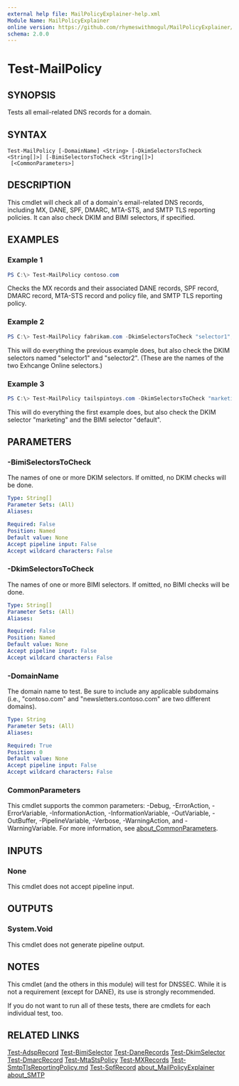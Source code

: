 ```yaml
---
external help file: MailPolicyExplainer-help.xml
Module Name: MailPolicyExplainer
online version: https://github.com/rhymeswithmogul/MailPolicyExplainer/blob/main/man/en-US/Test-MailPolicy.md
schema: 2.0.0
---
```


# Test-MailPolicy

## SYNOPSIS
Tests all email-related DNS records for a domain.

## SYNTAX

```
Test-MailPolicy [-DomainName] <String> [-DkimSelectorsToCheck <String[]>] [-BimiSelectorsToCheck <String[]>]
 [<CommonParameters>]
```

## DESCRIPTION
This cmdlet will check all of a domain's email-related DNS records, including MX, DANE, SPF, DMARC, MTA-STS, and SMTP TLS reporting policies.  It can also check DKIM and BIMI selectors, if specified.

## EXAMPLES

### Example 1
```powershell
PS C:\> Test-MailPolicy contoso.com
```

Checks the MX records and their associated DANE records, SPF record, DMARC record, MTA-STS record and policy file, and SMTP TLS reporting policy.

### Example 2
```powershell
PS C:\> Test-MailPolicy fabrikam.com -DkimSelectorsToCheck "selector1","selector2"
```

This will do everything the previous example does, but also check the DKIM selectors named "selector1" and "selector2".  (These are the names of the two Exhcange Online selectors.)

### Example 3
```powershell
PS C:\> Test-MailPolicy tailspintoys.com -DkimSelectorsToCheck "marketing" -BimiSelectorsToCheck "default"
```

This will do everything the first example does, but also check the DKIM selector "marketing" and the BIMI selector "default".

## PARAMETERS

### -BimiSelectorsToCheck
The names of one or more DKIM selectors.  If omitted, no DKIM checks will be done.

```yaml
Type: String[]
Parameter Sets: (All)
Aliases:

Required: False
Position: Named
Default value: None
Accept pipeline input: False
Accept wildcard characters: False
```

### -DkimSelectorsToCheck
The names of one or more BIMI selectors.  If omitted, no BIMI checks will be done.

```yaml
Type: String[]
Parameter Sets: (All)
Aliases:

Required: False
Position: Named
Default value: None
Accept pipeline input: False
Accept wildcard characters: False
```

### -DomainName
The domain name to test.  Be sure to include any applicable subdomains (i.e., "contoso.com" and "newsletters.contoso.com" are two different domains).

```yaml
Type: String
Parameter Sets: (All)
Aliases:

Required: True
Position: 0
Default value: None
Accept pipeline input: False
Accept wildcard characters: False
```

### CommonParameters
This cmdlet supports the common parameters: -Debug, -ErrorAction, -ErrorVariable, -InformationAction, -InformationVariable, -OutVariable, -OutBuffer, -PipelineVariable, -Verbose, -WarningAction, and -WarningVariable. For more information, see [about_CommonParameters](http://go.microsoft.com/fwlink/?LinkID=113216).

## INPUTS

### None
This cmdlet does not accept pipeline input.

## OUTPUTS

### System.Void
This cmdlet does not generate pipeline output.

## NOTES
This cmdlet (and the others in this module) will test for DNSSEC.  While it is not a requirement (except for DANE), its use is strongly recommended.

If you do not want to run all of these tests, there are cmdlets for each individual test, too.

## RELATED LINKS
[Test-AdspRecord]()
[Test-BimiSelector]()
[Test-DaneRecords]()
[Test-DkimSelector]()
[Test-DmarcRecord]()
[Test-MtaStsPolicy]()
[Test-MXRecords]()
[Test-SmtpTlsReportingPolicy.md]()
[Test-SpfRecord]()
[about_MailPolicyExplainer]()
[about_SMTP]()